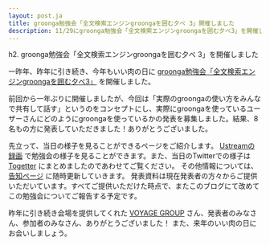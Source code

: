 ```yaml
---
layout: post.ja
title: groonga勉強会「全文検索エンジンgroongaを囲む夕べ 3」開催しました
description: 11/29にgroonga勉強会「全文検索エンジンgroongaを囲む夕べ3」を開催しました。
---
```

h2. groonga勉強会「全文検索エンジンgroongaを囲む夕べ 3」を開催しました

一昨年、昨年に引き続き、今年もいい肉の日に
[groonga勉強会「全文検索エンジンgroongaを囲む夕べ3」](http://atnd.org/events/33070)
を開催しました。

前回から一年ぶりに開催しましたが、今回は「実際のgroongaの使い方をみんなで共有して話す」というのをコンセプトにし、実際にgroongaを使っているユーザーさんにどのようにgroongaを使っているかの発表を募集しました。結果、8名もの方に発表していただきました！ありがとうございました。

先立って、当日の様子を見ることができるページをご紹介します。
[Ustreamの録画](http://www.ustream.tv/channel/groonga-night)
で勉強会の様子を見ることができます。また、当日のTwitterでの様子は
[Togetter](http://togetter.com/li/415314)
にまとめましたのであわせてご覧ください。
その他情報については、
[告知ページ](http://atnd.org/events/33070#documents)
に随時更新していきます。
発表資料は現在発表者の方々からご提供いただいています。すべてご提供いただけた時点で、またこのブログにて改めてこの勉強会についてご報告する予定です。

昨年に引き続き会場を提供してくれた [VOYAGE
GROUP](http://voyagegroup.com/)
さん、発表者のみなさん、参加者のみなさん、ありがとうございました！
また、来年のいい肉の日にお会いしましょう。
